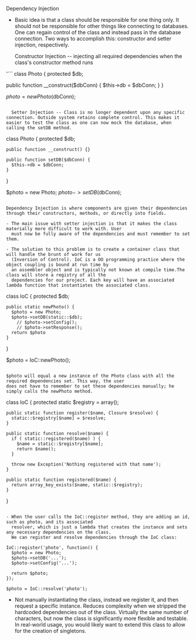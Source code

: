 Dependency Injection

- Basic idea is that a class should be responsible for one thing only. It should not be responsible for other
  things like connecting to databases. One can regain control of the class and instead pass in the database connection. Two ways to accomplish this: constructor and setter injection, respectively.

  Constructor Injection -- injecting all required dependencies when the class's constructor method runs

'```
class Photo {
  protected $db;

  public function __construct($dbConn) {
    $this->db = $dbConn;
  }
}

$photo = new Photo($dbConn);
```

  Setter Injection -- Class is no longer dependent upon any specific connection. Outside system retains complete control. This makes it easier to test the class as one can now mock the database, when calling the setDB method.
```
  class Photo {
    protected $db;

    public function __construct() {}

    public function setDB($dbConn) {
      $this->db = $dbConn;
    }
  }

  $photo = new Photo;
  $photo->setDB($dbConn);
```

Dependency Injection is where components are given their dependencies through their constructors, methods, or directly into fields.

- The main issue with setter injection is that it makes the class materially more difficult to work with. User
  must now be fully aware of the dependencies and must remember to set them. 

- The solution to this problem is to create a container class that will handle the brunt of work for us
  (Inversion of Control). IoC is a OO programming practice where the object coupling is bound at run time by 
  an assembler object and is typically not known at compile time.The class will store a registry of all the 
  dependencies for our project. Each key will have an associated lambda function that instantiates the associated class.

```
  class IoC {
    protected $db;

    public static newPhoto() {
      $photo = new Photo;
      $photo->setDB(static::$db);
        // $photo->setConfig();
        // $photo->setResponse();
      return $photo
    }
  }

  $photo = IoC::newPhoto();
```

$photo will equal a new instance of the Photo class with all the required dependencies set. This way, the user
does not have to remember to set these dependencies manually; he simply calls the newPhoto method.

```
  class IoC {
    protected static $registry = array();

    public static function register($name, Closure $resolve) {
      static::$registry[$name] = $resolve;
    }

    public static function resolve($name) {
      if ( static::registered($name) ) {
        $name = static::$registry[$name];
        return $name();
      }

      throw new Exception('Nothing registered with that name');
    }

    public static function registered($name) {
      return array_key_exists($name, static::$registry);
    }
  }
```

- When the user calls the IoC::register method, they are adding an id, such as photo, and its associated
  resolver, which is just a lambda that creates the instance and sets any necessary dependencies on the class.
  We can register and resolve dependencies through the IoC class:
  ```
    IoC::register('photo', function() {
      $photo = new Photo;
      $photo->setDB('...');
      $photo->setConfig('...');

      return $photo;
    });

    $photo = IoC::resolve('photo');

- Not manually instantiating the class, instead we register it, and then request a specific instance. Reduces
  complexity when we stripped the hardcoded dependencies out of the class. Virtually the same number of 
  characters, but now the class is significantly more flexible and testable. In real-world usage, you would likely
  want to extend this class to allow for the creation of singletons.
